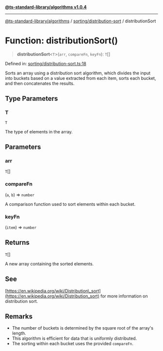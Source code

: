[**@ts-standard-library/algorithms v1.0.4**](../../../README.md)

***

[@ts-standard-library/algorithms](../../../modules.md) / [sorting/distribution-sort](../README.md) / distributionSort

# Function: distributionSort()

> **distributionSort**\<`T`\>(`arr`, `compareFn`, `keyFn`): `T`[]

Defined in: [sorting/distribution-sort.ts:18](https://github.com/gabaudette/ts-stdlib/blob/ea80ba1db09c741e99f8cb19e94e5a29b81b623b/packages/algorithms/src/sorting/distribution-sort.ts#L18)

Sorts an array using a distribution sort algorithm, which divides the input into buckets
based on a value extracted from each item, sorts each bucket, and then concatenates the results.

## Type Parameters

### T

`T`

The type of elements in the array.

## Parameters

### arr

`T`[]

### compareFn

(`a`, `b`) => `number`

A comparison function used to sort elements within each bucket.

### keyFn

(`item`) => `number`

## Returns

`T`[]

A new array containing the sorted elements.

## See

[https://en.wikipedia.org/wiki/Distribution\_sort](https://en.wikipedia.org/wiki/Distribution_sort) for more information on distribution sort.

## Remarks

- The number of buckets is determined by the square root of the array's length.
- This algorithm is efficient for data that is uniformly distributed.
- The sorting within each bucket uses the provided `compareFn`.
